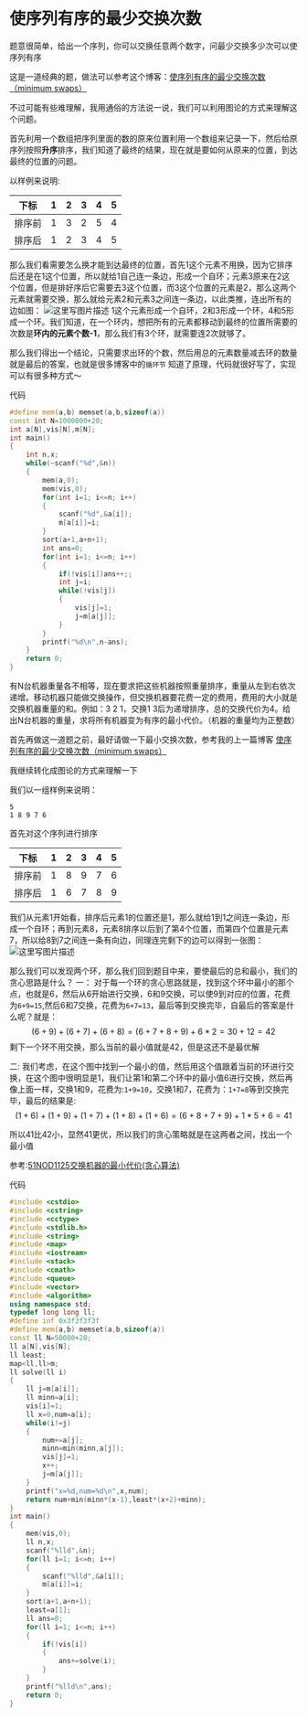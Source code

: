 # 使序列有序的最少交换次数

题意很简单，给出一个序列，你可以交换任意两个数字，问最少交换多少次可以使序列有序

这是一道经典的题，做法可以参考这个博客：[使序列有序的最少交换次数（minimum swaps）](https://www.cnblogs.com/kimsimple/p/6883572.html)

不过可能有些难理解，我用通俗的方法说一说，我们可以利用图论的方式来理解这个问题。

首先利用一个数组把序列里面的数的原来位置利用一个数组来记录一下，然后给原序列按照**升序**排序，我们知道了最终的结果，现在就是要如何从原来的位置，到达最终的位置的问题。

以样例来说明:

| 下标   | 1    | 2    | 3    | 4    | 5    |
| ------ | ---- | ---- | ---- | ---- | ---- |
| 排序前 | 1    | 3    | 2    | 5    | 4    |
| 排序后 | 1    | 2    | 3    | 4    | 5    |

那么我们看需要怎么换才能到达最终的位置，首先1这个元素不用换，因为它排序后还是在1这个位置，所以就给1自己连一条边，形成一个自环；元素3原来在2这个位置，但是排好序后它需要去3这个位置，而3这个位置的元素是2，那么这两个元素就需要交换，那么就给元素2和元素3之间连一条边，以此类推，连出所有的边如图：
![这里写图片描述](http://img.blog.csdn.net/20171218195929176?watermark/2/text/aHR0cDovL2Jsb2cuY3Nkbi5uZXQvcmliYTI1MzQ=/font/5a6L5L2T/fontsize/400/fill/I0JBQkFCMA==/dissolve/70/gravity/SouthEast)
1这个元素形成一个自环，2和3形成一个环，4和5形成一个环。我们知道，在一个环内，想把所有的元素都移动到最终的位置所需要的次数是**环内的元素个数-1**，那么我们有3个环，就需要连2次就够了。

那么我们得出一个结论，只需要求出环的个数，然后用总的元素数量减去环的数量就是最后的答案，也就是很多博客中的`循环节`
知道了原理，代码就很好写了，实现可以有很多种方式～

代码

```cpp
#define mem(a,b) memset(a,b,sizeof(a))
const int N=1000000+20;
int a[N],vis[N],m[N];
int main()
{
    int n,x;
    while(~scanf("%d",&n))
    {
        mem(a,0);
        mem(vis,0);
        for(int i=1; i<=n; i++)
        {
            scanf("%d",&a[i]);
            m[a[i]]=i;
        }
        sort(a+1,a+n+1);
        int ans=0;
        for(int i=1; i<=n; i++)
        {
            if(!vis[i])ans++;;
            int j=i;
            while(!vis[j])
            {
                vis[j]=1;
                j=m[a[j]];
            }
        }
        printf("%d\n",n-ans);
    }
    return 0;
}
```
有N台机器重量各不相等，现在要求把这些机器按照重量排序，重量从左到右依次递增。移动机器只能做交换操作，但交换机器要花费一定的费用，费用的大小就是交换机器重量的和。例如：3 
2 1，交换1 3后为递增排序，总的交换代价为4。给出N台机器的重量，求将所有机器变为有序的最小代价。（机器的重量均为正整数）

首先再做这一道题之前，最好请做一下最小交换次数，参考我的上一篇博客
[使序列有序的最少交换次数（minimum swaps）](https://www.cnblogs.com/kimsimple/p/6883572.html)

我继续转化成图论的方式来理解一下

我们以一组样例来说明：

	5
	1 8 9 7 6
首先对这个序列进行排序

| 下标   | 1    | 2    | 3    | 4    | 5    |
| ------ | ---- | ---- | ---- | ---- | ---- |
| 排序前 | 1    | 8    | 9    | 7    | 6    |
| 排序后 | 1    | 6    | 7    | 8    | 9    |

我们从元素1开始看，排序后元素1的位置还是1，那么就给1到1之间连一条边，形成一个自环；再到元素8，元素8排序以后到了第4个位置，而第四个位置是元素7，所以给8到7之间连一条有向边，同理连完剩下的边可以得到一张图：
![这里写图片描述](http://img.blog.csdn.net/20171218230027729?watermark/2/text/aHR0cDovL2Jsb2cuY3Nkbi5uZXQvcmliYTI1MzQ=/font/5a6L5L2T/fontsize/400/fill/I0JBQkFCMA==/dissolve/70/gravity/SouthEast)

那么我们可以发现两个环，那么我们回到题目中来，要使最后的总和最小，我们的贪心思路是什么？
一：
对于每一个环的贪心思路就是，找到这个环中最小的那个点，也就是6，然后从6开始进行交换，6和9交换，可以使9到对应的位置，花费为`6+9=15`,然后6和7交换，花费为`6+7=13`，最后等到交换完毕，自最后的答案是什么呢？就是：
$$
(6+9)+(6+7)+(6+8)=(6+7+8+9)+6*2=30+12=42
$$
剩下一个环不用交换，那么当前的最小值就是42，但是这还不是最优解

二:
我们考虑，在这个图中找到一个最小的值，然后用这个值跟着当前的环进行交换，在这个图中很明显是1，我们让第1和第二个环中的最小值6进行交换，然后再像上面一样，交换1和9，花费为:`1+9=10`，交换1和7，花费为：`1+7=8`等到交换完毕，最后的结果是:
$$
(1+6)+(1+9)+(1+7)+(1+8)+(1+6)=(6+8+7+9)+1*5+6=41
$$

所以41比42小，显然41更优，所以我们的贪心策略就是在这两者之间，找出一个最小值

参考:[51NOD1125交换机器的最小代价(贪心算法)](http://blog.csdn.net/say_c_box/article/details/50679673)

代码

```cpp
#include <cstdio>
#include <cstring>
#include <cctype>
#include <stdlib.h>
#include <string>
#include <map>
#include <iostream>
#include <stack>
#include <cmath>
#include <queue>
#include <vector>
#include <algorithm>
using namespace std;
typedef long long ll;
#define inf 0x3f3f3f3f
#define mem(a,b) memset(a,b,sizeof(a))
const ll N=50000+20;
ll a[N],vis[N];
ll least;
map<ll,ll>m;
ll solve(ll i)
{
    ll j=m[a[i]];
    ll minn=a[i];
    vis[i]=1;
    ll x=0,num=a[i];
    while(i!=j)
    {
        num+=a[j];
        minn=min(minn,a[j]);
        vis[j]=1;
        x++;
        j=m[a[j]];
    }
    printf("x=%d,num=%d\n",x,num);
    return num+min(minn*(x-1),least*(x+2)+minn);
}
int main()
{
    mem(vis,0);
    ll n,x;
    scanf("%lld",&n);
    for(ll i=1; i<=n; i++)
    {
        scanf("%lld",&a[i]);
        m[a[i]]=i;
    }
    sort(a+1,a+n+1);
    least=a[1];
    ll ans=0;
    for(ll i=1; i<=n; i++)
    {
        if(!vis[i])
        {
            ans+=solve(i);
        }
    }
    printf("%lld\n",ans);
    return 0;
}
```
